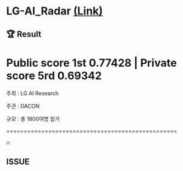 # LG-AI_Radar [(Link)](https://dacon.io/competitions/official/236080/leaderboard)

## 🏆 Result
# **Public score 1st** 0.77428 | **Private score 5rd** 0.69342

주최 : LG AI Research

주관 : DACON

규모 : 총 1800여명 참가

=================================================

🔥
## **ISSUE**

